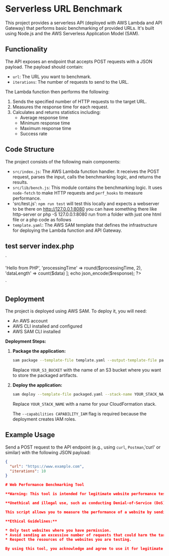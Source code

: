 # Serverless URL Benchmark

This project provides a serverless API (deployed with AWS Lambda and API Gateway) that performs basic benchmarking of provided URLs. It's built using Node.js and the AWS Serverless Application Model (SAM).

## Functionality

The API exposes an endpoint that accepts POST requests with a JSON payload. The payload should contain:

* `url`: The URL you want to benchmark.
* `iterations`: The number of requests to send to the URL.

The Lambda function then performs the following:

1.  Sends the specified number of HTTP requests to the target URL.
2.  Measures the response time for each request.
3.  Calculates and returns statistics including:
    * Average response time
    * Minimum response time
    * Maximum response time
    * Success rate

## Code Structure

The project consists of the following main components:

* `src/index.js`: The AWS Lambda function handler. It receives the POST request, parses the input, calls the benchmarking logic, and returns the results.
* `src/lib/bench.js`:  This module contains the benchmarking logic. It uses `node-fetch` to make HTTP requests and `perf_hooks` to measure performance.
* 'src/test.js': `npm run test` will test this locally and expects a webserver to be there on http://127.0.0.1:8080 you can have something there like http-server or php -S 127.0.0.1:8080 run from a folder with just one html file or a php code as follows
* `template.yaml`: The AWS SAM template that defines the infrastructure for deploying the Lambda function and API Gateway.

## test server index.php
`
<?php

header('Content-Type: application/json');

$data = [];
$start = microtime(true);

// Simulate some processing
for ($i = 0; $i < 10000; $i++) {
    $data[] = $i * 2;
}

$end = microtime(true);
$processingTime = ($end - $start) * 1000; // in milliseconds

$response = [
    'message' => 'Hello from PHP',
    'processingTime' => round($processingTime, 2),
    'dataLength' => count($data)
];

echo json_encode($response);

?>

`
## Deployment

The project is deployed using AWS SAM. To deploy it, you will need:

* An AWS account
* AWS CLI installed and configured
* AWS SAM CLI installed

**Deployment Steps:**

1.  **Package the application:**

    ```bash
    sam package --template-file template.yaml --output-template-file packaged.yaml --s3-bucket YOUR_S3_BUCKET
    ```

    Replace `YOUR_S3_BUCKET` with the name of an S3 bucket where you want to store the packaged artifacts.

2.  **Deploy the application:**

    ```bash
    sam deploy --template-file packaged.yaml --stack-name YOUR_STACK_NAME --capabilities CAPABILITY_IAM
    ```

    Replace `YOUR_STACK_NAME` with a name for your CloudFormation stack.

    The `--capabilities CAPABILITY_IAM` flag is required because the deployment creates IAM roles.

## Example Usage

Send a POST request to the API endpoint (e.g., using `curl`, `Postman`,'curl' or similar) with the following JSON payload:

```json
{
  "url": "https://www.example.com",
  "iterations": 10
}

# Web Performance Benchmarking Tool

**Warning: This tool is intended for legitimate website performance testing on websites where you have explicit permission to do so (e.g., your own websites or testing environments).**

**Unethical and illegal use, such as conducting Denial-of-Service (DoS) attacks against websites without authorization, is strictly prohibited. The developer of this tool is not responsible for any misuse.**

This script allows you to measure the performance of a website by sending a specified number of requests and analyzing the response times. Please use it responsibly and ethically.

**Ethical Guidelines:**

* Only test websites where you have permission.
* Avoid sending an excessive number of requests that could harm the target website's availability.
* Respect the resources of the websites you are testing.

By using this tool, you acknowledge and agree to use it for legitimate purposes only.